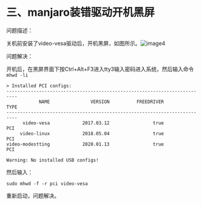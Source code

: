 # 三、manjaro装错驱动开机黑屏

问题描述：

关机前安装了video-vesa驱动后，开机黑屏，如图所示。![image4](/home/hany/Desktop/github/images/image4.png)

问题解决：

开机后，在黑屏界面下按Ctrl+Alt+F3进入tty3输入密码进入系统，然后输入命令 `mhwd -li`

```
> Installed PCI configs:
--------------------------------------------------------------------------
            NAME               VERSION          FREEDRIVER           TYPE
--------------------------------------------------------------------------
      video-vesa            2017.03.12                true            PCI
     video-linux            2018.05.04                true            PCI
video-modestting            2020.01.13                true            PCI

Warning: No installed USB configs!
```

然后输入：

```
sudo mhwd -f -r pci video-vesa
```

重新启动，问题解决。
